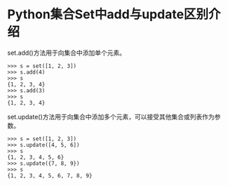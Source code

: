 # Python集合Set中add与update区别介绍
set.add()方法用于向集合中添加单个元素。
```
>>> s = set([1, 2, 3])
>>> s.add(4)
>>> s
{1, 2, 3, 4}
>>> s.add(3)
>>> s
{1, 2, 3, 4}
```

set.update()方法用于向集合中添加多个元素，可以接受其他集合或列表作为参数。
```
>>> s = set([1, 2, 3])
>>> s.update([4, 5, 6])
>>> s
{1, 2, 3, 4, 5, 6}
>>> s.update({7, 8, 9})
>>> s
{1, 2, 3, 4, 5, 6, 7, 8, 9}
```